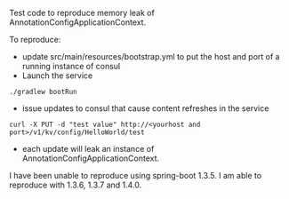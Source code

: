 Test code to reproduce memory leak of AnnotationConfigApplicationContext.

To reproduce:

* update src/main/resources/bootstrap.yml to put the host and port of a running instance of consul
* Launch the service

`./gradlew bootRun`

* issue updates to consul that cause content refreshes in the service

`curl -X PUT -d "test value" http://<yourhost and port>/v1/kv/config/HelloWorld/test`

* each update will leak an instance of AnnotationConfigApplicationContext. 

I have been unable to reproduce using spring-boot 1.3.5. I am able to reproduce with 1.3.6, 1.3.7 and 1.4.0. 